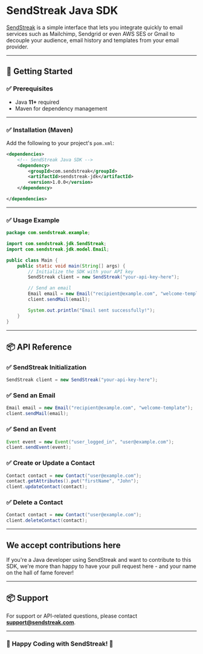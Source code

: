 # SendStreak Java SDK

[SendStreak](https://www.sendstreak.com) is a simple interface that lets you integrate quickly to email services such as Mailchimp, Sendgrid or even AWS SES or Gmail to decouple your audience, email history and templates from your email provider.

---

## 🚀 Getting Started

### ✅ Prerequisites
- Java **11+** required
- Maven for dependency management

---

### ✅ Installation (Maven)
Add the following to your project's `pom.xml`:

```xml
<dependencies>
    <!-- SendStreak Java SDK -->
    <dependency>
        <groupId>com.sendstreak</groupId>
        <artifactId>sendstreak-jdk</artifactId>
        <version>1.0.0</version>
    </dependency>

</dependencies>
```

---

### ✅ Usage Example

```java
package com.sendstreak.example;

import com.sendstreak.jdk.SendStreak;
import com.sendstreak.jdk.model.Email;

public class Main {
    public static void main(String[] args) {
        // Initialize the SDK with your API key
        SendStreak client = new SendStreak("your-api-key-here");

        // Send an email
        Email email = new Email("recipient@example.com", "welcome-template");
        client.sendMail(email);

        System.out.println("Email sent successfully!");
    }
}
```

---

## 📦 API Reference

### ✅ **SendStreak Initialization**
```java
SendStreak client = new SendStreak("your-api-key-here");
```

### ✅ **Send an Email**
```java
Email email = new Email("recipient@example.com", "welcome-template");
client.sendMail(email);
```

### ✅ **Send an Event**
```java
Event event = new Event("user_logged_in", "user@example.com");
client.sendEvent(event);
```

### ✅ **Create or Update a Contact**
```java
Contact contact = new Contact("user@example.com");
contact.getAttributes().put("firstName", "John");
client.updateContact(contact);
```

### ✅ **Delete a Contact**
```java
Contact contact = new Contact("user@example.com");
client.deleteContact(contact);
```

---

## We accept contributions here

If you're a Java developer using SendStreak and want to contribute to this SDK, we're more than happy to have your pull request here - and your name on the hall of fame forever!

---

## 📦 Support

For support or API-related questions, please contact **support@sendstreak.com**.

---

### 🚀 **Happy Coding with SendStreak!** 🚀

